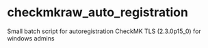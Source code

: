 # checkmkraw_auto_registration
Small batch script for autoregistration CheckMK TLS (2.3.0p15_0) for windows admins
